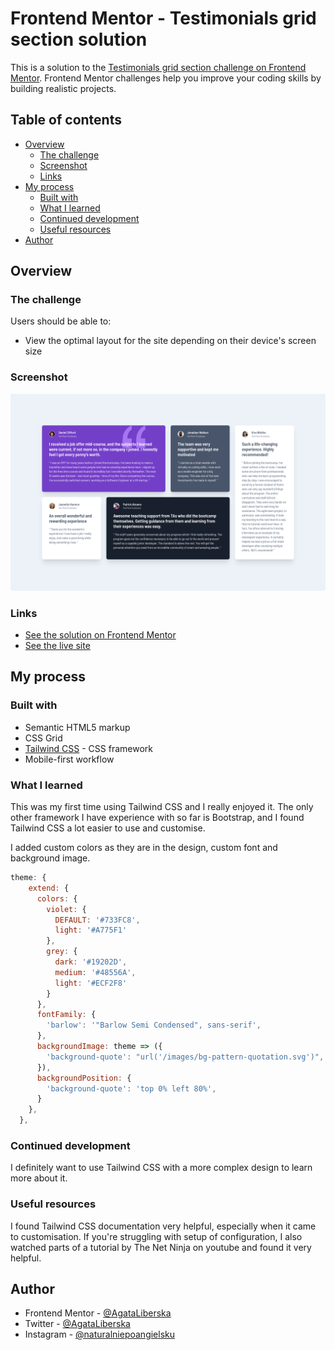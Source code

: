 # Frontend Mentor - Testimonials grid section solution

This is a solution to the [Testimonials grid section challenge on Frontend Mentor](https://www.frontendmentor.io/challenges/testimonials-grid-section-Nnw6J7Un7). Frontend Mentor challenges help you improve your coding skills by building realistic projects. 

## Table of contents

- [Overview](#overview)
  - [The challenge](#the-challenge)
  - [Screenshot](#screenshot)
  - [Links](#links)
- [My process](#my-process)
  - [Built with](#built-with)
  - [What I learned](#what-i-learned)
  - [Continued development](#continued-development)
  - [Useful resources](#useful-resources)
- [Author](#author)

## Overview

### The challenge

Users should be able to:

- View the optimal layout for the site depending on their device's screen size

### Screenshot

![Screenshot of the solution](./images/screenshot.png)

### Links

- [See the solution on Frontend Mentor](https://www.frontendmentor.io/solutions/mobile-first-using-tailwind-css-MNN9-rxaH)
- [See the live site](https://github.com/AgataLiberska/testimonials-grid-tailwindcss)

## My process

### Built with

- Semantic HTML5 markup
- CSS Grid
- [Tailwind CSS](https://tailwindcss.com/) - CSS framework
- Mobile-first workflow

### What I learned

This was my first time using Tailwind CSS and I really enjoyed it. The only other framework I have experience with so far is Bootstrap, and I found Tailwind CSS a lot easier to use and customise.

I added custom colors as they are in the design, custom font and background image.

```js
theme: {
    extend: {
      colors: {
        violet: {
          DEFAULT: '#733FC8',
          light: '#A775F1'
        },
        grey: {
          dark: '#19202D',
          medium: '#48556A',
          light: '#ECF2F8'
        }
      },
      fontFamily: {
        'barlow': '"Barlow Semi Condensed", sans-serif',
      },
      backgroundImage: theme => ({
        'background-quote': "url('/images/bg-pattern-quotation.svg')",
      }),
      backgroundPosition: {
        'background-quote': 'top 0% left 80%',
      }
    },
  },
```


### Continued development

I definitely want to use Tailwind CSS with a more complex design to learn more about it.

### Useful resources

I found Tailwind CSS documentation very helpful, especially when it came to customisation. If you're struggling with setup of configuration, I also watched parts of a tutorial by The Net Ninja on youtube and found it very helpful.

## Author

- Frontend Mentor - [@AgataLiberska](https://www.frontendmentor.io/profile/AgataLiberska)
- Twitter - [@AgataLiberska](https://www.twitter.com/agataliberska)
- Instagram - [@naturalniepoangielsku](https://www.instagram.com/naturalnie_po_angielsku)
